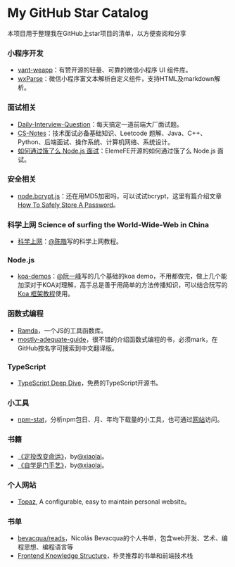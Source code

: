 # My GitHub Star Catalog
本项目用于整理我在GitHub上star项目的清单，以方便查阅和分享

### 小程序开发

- [vant-weapp](https://github.com/youzan/vant-weapp)：有赞开源的轻量、可靠的微信小程序 UI 组件库。
- [wxParse](https://github.com/icindy/wxParse)：微信小程序富文本解析自定义组件，支持HTML及markdown解析。


### 面试相关

- [Daily-Interview-Question](https://github.com/Advanced-Frontend/Daily-Interview-Question)：每天搞定一道前端大厂面试题。
- [CS-Notes](https://github.com/CyC2018/CS-Notes)：技术面试必备基础知识、Leetcode 题解、Java、C++、Python、后端面试、操作系统、计算机网络、系统设计。
- [如何通过饿了么 Node.js 面试](https://github.com/ElemeFE/node-interview/tree/master/sections/zh-cn)：ElemeFE开源的如何通过饿了么 Node.js 面试。


### 安全相关

- [node.bcrypt.js](https://github.com/kelektiv/node.bcrypt.js)：还在用MD5加密吗，可以试试bcrypt，这里有篇介绍文章[How To Safely Store A Password](http://codahale.com/how-to-safely-store-a-password/)。


### 科学上网 Science of surfing the World-Wide-Web in China

- [科学上网](https://github.com/haoel/haoel.github.io)：[@陈皓](https://github.com/haoel)写的科学上网教程。
 
### Node.js
- [koa-demos](https://github.com/ruanyf/koa-demos)：[@阮一峰](https://github.com/ruanyf)写的几个基础的koa demo，不用都做完，做上几个能加深对于KOA对理解，高手总是善于用简单的方法传播知识，可以结合阮写的[Koa 框架教程](http://www.ruanyifeng.com/blog/2017/08/koa.html)使用。


### 函数式编程
- [Ramda](https://github.com/ramda/ramda)，一个JS的工具函数库。
- [mostly-adequate-guide](https://github.com/MostlyAdequate/mostly-adequate-guide)，很不错的介绍函数式编程的书，必须mark，在GitHub按名字可搜索到中文翻译版。

### TypeScript
- [TypeScript Deep Dive](https://github.com/basarat/typescript-book/)，免费的TypeScript开源书。

### 小工具
- [npm-stat](https://github.com/pvorb/npm-stat.com#npm-stat)，分析npm包日、月、年均下载量的小工具，也可通过[网站](https://npm-stat.com/)访问。

### 书籍
- [《定投改变命运》](https://github.com/xiaolai/regular-investing-in-box)，by[@xiaolai](https://github.com/xiaolai)。
- [《自学是门手艺》](https://github.com/selfteaching/the-craft-of-selfteaching)，by[@xiaolai](https://github.com/xiaolai)。

### 个人网站
- [Topaz](https://github.com/Naresh1318/Topaz), A configurable, easy to maintain personal website。

### 书单
- [bevacqua/reads](https://github.com/bevacqua/reads)，Nicolás Bevacqua的个人书单，包含web开发、艺术、编程思想、编程语言等
- [Frontend Knowledge Structure](https://github.com/JacksonTian/fks)，朴灵推荐的书单和前端技术栈
